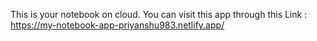 This is your notebook on cloud.
You can visit this app through this Link : https://my-notebook-app-priyanshu983.netlify.app/